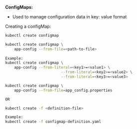 **ConfigMaps:**

- Used to manage configuration data in key: value format

Creating a configMap:

```bash
kubectl create configmap

kubectl create configmap \
	app-config --from-file=<path-to-file>
	
Example:
kubectl create configmap \
	app-config --from-literal=<key1>=<value1> \
						 --from-literal=<key2>=<value2> \
						 --from-literal=<key3>=<value3>

kubectl create configmap \
	app-config --from-file=app_config.properties

OR

kubectl create -f <definition-file>

Example:
kubectl create -f configmap-definition.yaml
```